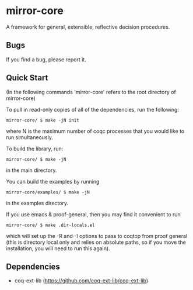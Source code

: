 mirror-core
===========

A framework for general, extensible, reflective decision procedures. 

Bugs
----

If you find a bug, please report it.

Quick Start
-----------

(In the following commands 'mirror-core' refers to the root directory of mirror-core)

To pull in read-only copies of all of the dependencies, run the following:

```
mirror-core/ $ make -jN init
```

where N is the maximum number of coqc processes that you would like to run simultaneously.

To build the library, run:

```
mirror-core/ $ make -jN
```
   
in the main directory.

You can build the examples by running 

```
mirror-core/examples/ $ make -jN
```
   
in the examples directory.

If you use emacs & proof-general, then you may find it convenient to run

```
mirror-core/ $ make .dir-locals.el
```

which will set up the -R and -I options to pass to coqtop from proof general (this is directory local only and relies on absolute paths, so if you move the installation, you will need to run this again).

Dependencies
------------

- coq-ext-lib (https://github.com/coq-ext-lib/coq-ext-lib)
